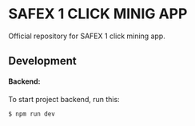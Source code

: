 # SAFEX 1 CLICK MINIG APP

Official repository for SAFEX 1 click mining app.

## Development

#### Backend:

To start project backend, run this:

```
$ npm run dev
```